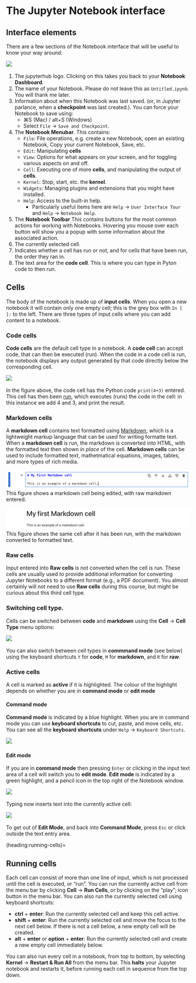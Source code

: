 # The Jupyter Notebook interface

## Interface elements

There are a few sections of the Notebook interface that will be useful to know your way around:

![](images/notebook_interface.png)

1. The jupyterhub logo. Clicking on this takes you back to your **Notebook Dashboard**.
2. The name of your Notebook. Please do not leave this as `Untitled.ipynb`. You will thank me later.
3. Information about when this Notebook was last saved. (or, in Jupyter parlance, when a **checkpoint** was last created.).
    You can force your Notebook to save using:
    - ⌘S (Mac) / alt+S (Windows)
    - Select `File` -> `Save and Checkpoint`.
4. The **Notebook Menubar**. This contains:
    - `File`: File operations, e.g. create a new Notebook, open an existing Notebook, Copy your current Notebook, Save, etc.
    - `Edit`: Manipulating **cells**
    - `View`: Options for what appears on your screen, and for toggling various aspects on and off.
    - `Cell`: Executing one of more **cells**, and manipulating the output of **cells**.
    - `Kernel`: Stop, start, etc. the **kernel**.
    - `Widgets`: Managing plugins and extensions that you might have installed.
    - `Help`: Access to the built-in help.
        - Particularly useful items here are `Help` &#8594; `User Interface Tour` and `Help` &#8594; `Notebook Help`.
5. The **Notebook Toolbar**
    This contains buttons for the most common actions for working with Notebooks. Hovering you mouse over each button will show you a popup with some information about the associated action.
6. The currently selected cell.
7. Indicates whether a cell has run or not, and for cells that have been run, the order they ran in.
8. The text area for the **code cell**. This is where you can type in Pyton code to then run.

## Cells

The body of the notebook is made up of **input cells**. When you open a new notebook it will contain only one empty cell; this is the grey box with `In [  ]:` to the left. 
There are three types of input cells where you can add content to a notebook.

### Code cells

**Code cells** are the default cell type in a notebook.
A **code cell** can accept code, that can then be executed (run). 
When the code in a code cell is run, the notebook displays any output generated by that code directly below the corresponding cell.

![](images/code_cell.png)

In the figure above, the code cell has the Python code `print(4+3)` entered.
This cell has then been [run](heading:running-cells), which executes (runs) the code in the cell: in this instance we add 4 and 3, and print the result.

### Markdown cells

A **markdown cell** contains text formatted using [Markdown](https://www.markdownguide.org/basic-syntax/), which is a lightweight markup language that can be used for writing formatte text. 
When a **markdown cell** is run, the markdown is converted into HTML, with the formatted text then shown _in place_ of the cell.
**Markdown cells** can be used to include formatted text, mathetmatical equations, images, tables, and more types of rich media.

![](https://github.com/pythoninchemistry/ch40208/raw/main/CH40208/notebooks_introduction/images/md_cell.png)
This figure shows a markdown cell being edited, with raw markdown entered.

![](https://github.com/pythoninchemistry/ch40208/raw/main/CH40208/notebooks_introduction/images/formatted_md.png)
This figure shows the same cell after it has been run, with the markdown converted to formatted text.

### Raw cells
Input entered into **Raw cells** is not converted when the cell is run. These cells are usually used to provide additional information for converting Jupyter Notebooks to a different format (e.g., a PDF document). You almost certainly will not need to use **Raw cells** during this course, but might be curious about this third cell type.

### Switching cell type.
Cells can be switched between **code** and **markdown** using the **Cell** &rarr; **Cell Type**  menu options:

![](https://github.com/pythoninchemistry/ch40208/raw/main/CH40208/notebooks_introduction/images/cell_switch.png)

You can also switch between cell types in **commmand mode** (see below) using the keyboard shortcuts `Y` for **code**, `M` for **markdown**, and `R` for **raw**.

### Active cells

A cell is marked as **active** if it is highlighted. The colour of the highlight depends on whether you are in **command mode** or **edit mode**

#### Command mode

**Command mode** is indicated by a blue highlight. When you are in command mode you can use **keyboard shortcuts** to cut, paste, and move cells, etc. You can see all the **keyboard shortcuts** under `Help` &#8594; `Keyboard Shortcuts`.

![](https://github.com/pythoninchemistry/ch40208/raw/main/CH40208/notebooks_introduction/images/command_mode.png)

#### Edit mode

If you are in **command mode** then pressing `Enter` or clicking in the input text area of a cell will switch you to **edit mode**. **Edit mode** is indicated by a green highlight, and a pencil icon in the top right of the Notebook window.

![](https://github.com/pythoninchemistry/ch40208/raw/main/CH40208/notebooks_introduction/images/edit_mode.png)

Typing now inserts text into the currently active cell:

![](https://github.com/pythoninchemistry/ch40208/raw/main/CH40208/notebooks_introduction/images/edit_mode_filled.png)

To get out of **Edit Mode**, and back into **Command Mode**, press `Esc` or click outside the text entry area.

(heading:running-cells)=
## Running cells
Each cell can consist of more than one line of input, which is not processed until the cell is executed, or &ldquo;run&rdquo;.
You can run the currently active cell from the menu bar by clicking **Cell** &rarr; **Run Cells**, or by clicking on the &ldquo;play&rdquo;; icon button in the menu bar.
You can also run the currently selected cell using keyboard shortcuts:
- **ctrl** + **enter**: Run the currently selected cell and keep this cell active.
- **shift** + **enter**: Run the currently selected cell and move the focus to the next cell below. If there is not a cell below, a new empty cell will be created.
- **alt** + **enter** or **option** + **enter**: Run the currently selected cell and create a new empty cell immediately below.

You can also run every cell in a notebook, from top to bottom, by selecting **Kernel** &rarr; **Restart & Run All** from the menu bar. This **halts** your Jupyter notebook and restarts it, before running each cell in sequence from the top down. 
